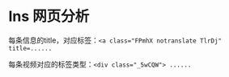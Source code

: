 # Ins 网页分析

每条信息的title，对应标签：`<a class="FPmhX notranslate TlrDj" title=......`

每条视频对应的标签类型：`<div class="_5wCQW"> ......`

